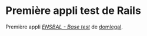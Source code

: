 # Première appli test de Rails

Première appli [*ENSBAL - Base test*](http://www.ensba-lyon.fr/) de [domlegal](mailto:dominique.legal@ensba-lyon.fr).
